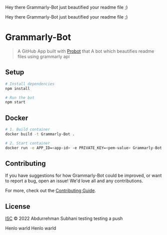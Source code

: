 Hey there Grammarly-Bot just beautified your readme file ;) 

 Hey there Grammarly-Bot just beautified your readme file ;)

# Grammarly-Bot

> A GitHub App built with [Probot](https://github.com/probot/probot) that A bot which beautifies readme files using grammarly api

## Setup

```sh
# Install dependencies
npm install

# Run the bot
npm start
```

## Docker

```sh
# 1. Build container
docker build -t Grammarly-Bot .

# 2. Start container
docker run -e APP_ID=<app-id> -e PRIVATE_KEY=<pem-value> Grammarly-Bot
```

## Contributing

If you have suggestions for how Grammarly-Bot could be improved, or want to report a bug, open an issue! We'd love all and any contributions.

For more, check out the [Contributing Guide](CONTRIBUTING.md).

## License

[ISC](LICENSE) © 2022 Abdurrehman Subhani
testing
testing a push

Henlo warld
Henlo warld